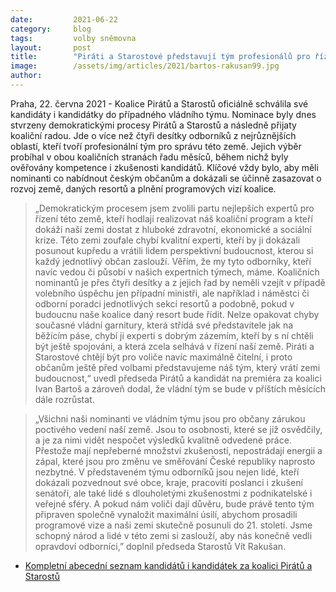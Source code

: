 ```yaml
---
date:         2021-06-22
category:     blog
tags:         volby sněmovna
layout:       post
title:        "Piráti a Starostové představují tým profesionálů pro řízení této země"
image:        /assets/img/articles/2021/bartos-rakusan99.jpg
author:       
---
```




Praha, 22. června 2021 - Koalice Pirátů a Starostů oficiálně schválila své kandidáty i kandidátky do případného vládního týmu. Nominace byly dnes stvrzeny demokratickými procesy Pirátů a Starostů a následně přijaty koaliční radou. Jde o více než čtyři desítky odborníků z nejrůznějších oblastí, kteří tvoří profesionální tým pro správu této země. Jejich výběr probíhal v obou koaličních stranách řadu měsíců, během nichž byly ověřovány kompetence i zkušenosti kandidátů. Klíčové vždy bylo, aby měli nominanti co nabídnout českým občanům a dokázali se účinně zasazovat o rozvoj země, daných resortů a plnění programových vizí koalice.

> „Demokratickým procesem jsem zvolili partu nejlepších expertů pro řízení této země, kteří hodlají realizovat náš koaliční program a kteří dokáží naší zemi dostat z hluboké zdravotní, ekonomické a sociální krize. Této zemi zoufale chybí kvalitní experti, kteří by ji dokázali posunout kupředu a  vrátili lidem perspektivní budoucnost, kterou si každý jednotlivý občan zaslouží. Věřím, že my tyto odborníky, kteří navíc vedou či působí v našich expertních týmech, máme. Koaličních nominantů je přes čtyři desítky a z jejich řad by neměli vzejít v případě volebního úspěchu jen případní ministři, ale například i náměstci či odborní poradci jednotlivých sekcí resortů a podobně, pokud v budoucnu naše koalice daný resort bude řídit. Nelze opakovat chyby současné vládní garnitury, která střídá své představitele jak na běžícím páse, chybí ji experti s dobrým zázemím, kteří by s ní chtěli být ještě spojováni, a která zcela selhává v řízení naší země. Piráti a Starostové chtějí být pro voliče navíc maximálně čitelní, i proto občanům ještě před volbami představujeme náš tým, který vrátí zemi budoucnost,“ uvedl předseda Pirátů a kandidát na premiéra za koalici Ivan Bartoš a zároveň dodal, že vládní tým se bude v příštích měsících dále rozrůstat.

> „Všichni naši nominanti ve vládním týmu jsou pro občany zárukou poctivého vedení naší země. Jsou to osobnosti, které se již osvědčily, a je za nimi vidět nespočet výsledků kvalitně odvedené práce. Přestože mají nepřeberné množství zkušeností, nepostrádají energii a zápal, které jsou pro změnu ve směřování České republiky naprosto nezbytné. V představeném týmu odborníků jsou nejen lidé, kteří dokázali pozvednout své obce, kraje, pracovití poslanci i zkušení senátoři, ale také lidé s dlouholetými zkušenostmi z podnikatelské i veřejné sféry. A pokud nám voliči dají důvěru, bude právě tento tým připraven společně vynaložit maximální úsilí, abychom prosadili programové vize a naši zemi skutečně posunuli do 21. století. Jsme schopný národ a lidé v této zemi si zaslouží, aby nás konečně vedli opravdoví odborníci,” doplnil předseda Starostů Vít Rakušan.


* [Kompletní abecední seznam kandidátů i kandidátek za koalici Pirátů a Starostů](https://www.pirati.cz/assets/pdf/VladniTym.pdf)
